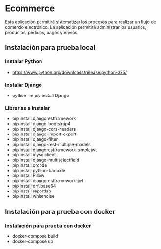 # Ecommerce
Esta aplicación permitirá sistematizar los procesos para realizar un flujo de comercio electrónico. La aplicación permitirá administrar los usuarios, productos, pedidos, pagos y envíos. 

## Instalación para prueba local

### Instalar Python
  - https://www.python.org/downloads/release/python-385/

### Instalar Django
  - python -m pip install Django

### Librerías a instalar
  - pip install djangorestframework
  - pip install django-bootstrap4
  - pip install django-cors-headers
  - pip install django-import-export
  - pip install django-filter
  - pip install django-rest-multiple-models
  - pip install djangorestframework-simplejwt
  - pip install mysqlclient
  - pip install django-multiselectfield
  - pip install qrcode
  - pip install python-barcode
  - pip install Pillow
  - pip install djangorestframework-jwt
  - pip install drf_base64
  - pip install reportlab
  - pip install whitenoise
 
 ## Instalación para prueba con docker


 ### Instalación para prueba con docker
  - docker-compose build
  - docker-compose up
